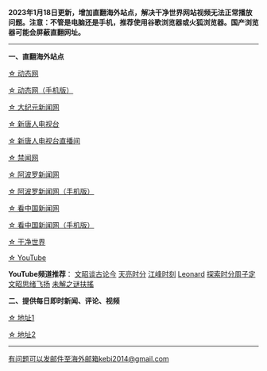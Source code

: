 **2023年1月18日更新，增加直翻海外站点，解决干净世界网站视频无法正常播放问题。注意：不管是电脑还是手机，推荐使用谷歌浏览器或火狐浏览器。国产浏览器可能会屏蔽直翻网址。**


***

**一、直翻海外站点**

[☆ 动态网](https://www.freeku.xyz/20)

[☆ 动态网（手机版）](https://www.freeku.xyz/21)

[☆ 大纪元新闻网](https://www.freeku.xyz/90)

[☆ 新唐人电视台](https://www.freeku.xyz/4)

[☆ 新唐人电视台直播间](https://www.freeku.xyz/44)

[☆ 禁闻网](https://www.freeku.xyz/3)

[☆ 阿波罗新闻网](https://www.freeku.xyz/7)

[☆ 阿波罗新闻网（手机版）](https://www.freeku.xyz/53)

[☆ 看中国新闻网](https://www.freeku.xyz/26)

[☆ 看中国新闻网（手机版）](https://www.freeku.xyz/54)

[☆ 干净世界](https://www.freeku.xyz/1)

[☆ YouTube](https://www.freeku.xyz/45)

**YouTube频道推荐**： [文昭谈古论今](https://www.freeku.xyz/46)   [天亮时分](https://www.freeku.xyz/47)  [江峰时刻](https://www.freeku.xyz/48)   [Leonard](https://www.freeku.xyz/49)  [探索时分周子定](https://www.freeku.xyz/50) [文昭思绪飞扬](https://www.freeku.xyz/51) [未解之谜扶搖](https://www.freeku.xyz/52)


**二、提供每日即时新闻、评论、视频**

[☆ 地址1](https://a1.zhujicn2.com/tui590285/www/blob/master/README.md)

[☆ 地址2](https://github.com/tui590285/www/blob/master/README.md)

***


有问题可以发邮件至海外邮箱kebi2014@gmail.com